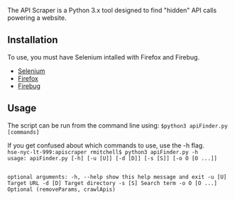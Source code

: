 The API Scraper is a Python 3.x tool designed to find "hidden" API calls powering a website.


<h2>Installation</h2>

To use, you must have Selenium intalled with Firefox and Firebug. 
<ul>
<li><a href="http://selenium-python.readthedocs.io/">Selenium</a></li>
<li><a href="http://www.mozilla.org/firefox">Firefox</a></li>
<li><a href="https://addons.mozilla.org/en-US/firefox/addon/firebug/">Firebug</a></li>
</ul>

<h2>Usage</h2>
The script can be run from the command line using:
<code>$python3 apiFinder.py [commands]</code>
<p>
If you get confused about which commands to use, use the -h flag. 
<code>
hse-nyc-lt-999:apiscraper rmitchell$ python3 apiFinder.py -h 
usage: apiFinder.py [-h] [-u [U]] [-d [D]] [-s [S]] [-o O [O ...]]

optional arguments:
  -h, --help    show this help message and exit
  -u [U]        Target URL
  -d [D]        Target directory
  -s [S]        Search term
  -o O [O ...]  Optional (removeParams, crawlApis)
  </code>

